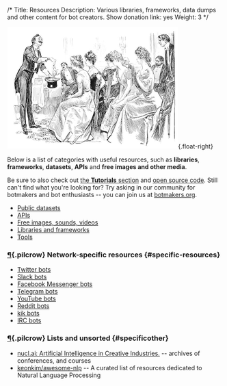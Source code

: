 /*
Title: Resources
Description: Various libraries, frameworks, data dumps and other content for bot creators.
Show donation link: yes
Weight: 3
*/

![Not sure how this is related to "resources"](/content/images/illustrations/advice-hostess.png){.float-right}

Below is a list of categories with useful resources, such as **libraries**, **frameworks**, **datasets**, **APIs** and **free images and other media**.

Be sure to also check out [the **Tutorials** section](/tutorials) and [open source code](/tag/opensource). Still can't find what you're looking for? Try asking in our community for botmakers and bot enthusiasts -- you can join us at [botmakers.org](https://botmakers.org/).

- [Public datasets](/resources/public-datasets)
- [APIs](/resources/apis)
- [Free images, sounds, videos](/resources/free-media)
- [Libraries and frameworks](/resources/libraries-frameworks)
- [Tools](/resources/tools)

### [¶](#specific-resources){.pilcrow} Network-specific resources {#specific-resources}

- [Twitter bots](/resources/twitterbots)
- [Slack bots](/resources/slackbots)
- [Facebook Messenger bots](/resources/facebook-messenger-bots)
- [Telegram bots](/resources/telegram-bots)
- [YouTube bots](/resources/youtube-bots)
- [Reddit bots](/resources/redditbots)
- [kik bots](/resources/kik-bots)
- [IRC bots](/resources/irc-bots)

### [¶](#other){.pilcrow} Lists and unsorted {#specificother}

- [nucl.ai: Artificial Intelligence in Creative Industries.](https://nucl.ai/) -- archives of conferences, and courses
- [keonkim/awesome-nlp](https://github.com/keonkim/awesome-nlp) -- A curated list of resources dedicated to Natural Language Processing
